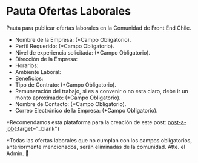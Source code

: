 # Pauta Ofertas Laborales
Pauta para publicar ofertas laborales en la Comunidad de Front End Chile.

- Nombre de la Empresa: (*Campo Obligatorio).
- Perfil Requerido: (*Campo Obligatorio). 
- Nivel de experiencia solicitada: (*Campo Obligatorio).
- Dirección de la Empresa: 
- Horarios: 
- Ambiente Laboral: 
- Beneficios: 
- Tipo de Contrato: (*Campo Obligatorio).
- Remuneración del trabajo, si es a convenir o no esta claro, debe ir un monto aproximado: (*Campo Obligatorio).
- Nombre de Contacto: (*Campo Obligatorio).
- Correo Electrónico de la Empresa: (*Campo Obligatorio).

*Recomendamos esta plataforma para la creación de este post: [post-a-job](https://app.jet-sketch.com/post-a-job){:target="_blank"}

*Todas las ofertas laborales que no cumplan con los campos obligatorios, anteriormente mencionados, serán eliminadas de la comunidad.
Atte. el Admin. 🤗
